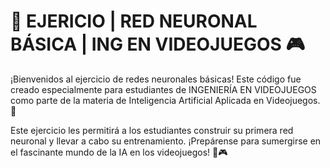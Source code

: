 # 🧠 EJERICIO | RED NEURONAL BÁSICA | ING EN VIDEOJUEGOS 🎮

¡Bienvenidos al ejercicio de redes neuronales básicas! Este código fue creado especialmente para estudiantes de INGENIERÍA EN VIDEOJUEGOS como parte de la materia de Inteligencia Artificial Aplicada en Videojuegos. 🤖

Este ejercicio les permitirá a los estudiantes construir su primera red neuronal y llevar a cabo su entrenamiento. ¡Prepárense para sumergirse en el fascinante mundo de la IA en los videojuegos! 🚀🎮


